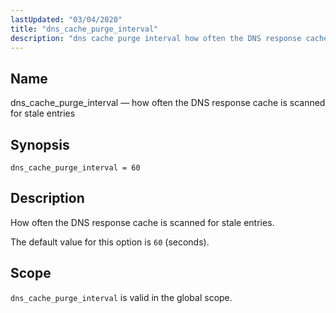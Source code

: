 ```yaml
---
lastUpdated: "03/04/2020"
title: "dns_cache_purge_interval"
description: "dns cache purge interval how often the DNS response cache is scanned for stale entries dns cache purge interval 60 How often the DNS response cache is scanned for stale entries The default value for this option is 60 seconds dns cache purge interval is valid in the global scope..."
---
```


<a name="conf.ref.dns_cache_purge_interval"></a> 
## Name

dns_cache_purge_interval — how often the DNS response cache is scanned for stale entries

## Synopsis

`dns_cache_purge_interval = 60`

<a name="idp8959488"></a> 
## Description

How often the DNS response cache is scanned for stale entries.

The default value for this option is `60` (seconds).

<a name="idp8962016"></a> 
## Scope

`dns_cache_purge_interval` is valid in the global scope.